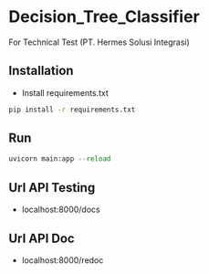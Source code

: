 # Decision_Tree_Classifier
 For Technical Test (PT. Hermes Solusi Integrasi)

## Installation

- Install requirements.txt

```bash
pip install -r requirements.txt
```

## Run

```python
uvicorn main:app --reload
```

## Url API Testing
- localhost:8000/docs

## Url API Doc
- localhost:8000/redoc

